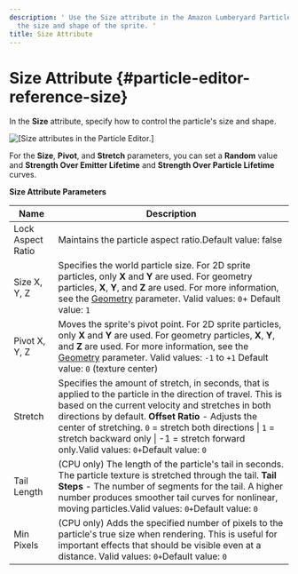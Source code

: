 ```yaml
---
description: ' Use the Size attribute in the Amazon Lumberyard Particle Editor to control
  the size and shape of the sprite. '
title: Size Attribute
---
```

# Size Attribute {#particle-editor-reference-size}

In the **Size** attribute, specify how to control the particle's size and shape\.

![\[Size attributes in the Particle Editor.\]](/images/userguide/particles/particle-editor-size.png)

For the **Size**, **Pivot**, and **Stretch** parameters, you can set a **Random** value and **Strength Over Emitter Lifetime** and **Strength Over Particle Lifetime** curves\.


**Size Attribute Parameters**

| Name | Description |
| --- | --- |
| Lock Aspect Ratio | Maintains the particle aspect ratio\.Default value: false  |
| Size X, Y, Z |  Specifies the world particle size\.  For 2D sprite particles, only **X** and **Y** are used\.  For geometry particles, **X**, **Y**, and **Z** are used\. For more information, see the [Geometry](/docs/userguide/particles/editor/reference-particles#geometry-attribute) parameter\. Valid values: `0`\+ Default value: `1`  |
| Pivot X, Y, Z |  Moves the sprite's pivot point\. For 2D sprite particles, only **X** and **Y** are used\.  For geometry particles, **X**, **Y**, and **Z** are used\. For more information, see the [Geometry](/docs/userguide/particles/editor/reference-particles#geometry-attribute) parameter\. Valid values: `-1` to `+1` Default value: `0` \(texture center\)   |
| Stretch | Specifies the amount of stretch, in seconds, that is applied to the particle in the direction of travel\. This is based on the current velocity and stretches in both directions by default\. **Offset Ratio** - Adjusts the center of stretching\. `0` = stretch both directions \| `1` = stretch backward only \| -1 = stretch forward only\.Valid values: `0+`Default value: `0` |
| Tail Length | \(CPU only\) The length of the particle's tail in seconds\. The particle texture is stretched through the tail\. **Tail Steps** - The number of segments for the tail\. A higher number produces smoother tail curves for nonlinear, moving particles\.Valid values: `0+`Default value: `0`  |
| Min Pixels | \(CPU only\) Adds the specified number of pixels to the particle's true size when rendering\. This is useful for important effects that should be visible even at a distance\. Valid values: `0+`Default value: `0` |